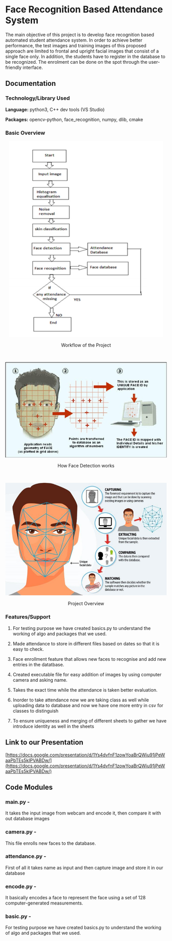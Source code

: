 # Face Recognition Based Attendance System

The main objective of this project is to develop face recognition based automated student attendance system. In order to achieve better performance, the test images and training images of this proposed approach are limited to frontal and upright facial images that consist of a single face only. In addition, the students have to register in the database to be recognized. The enrolment can be done on the spot through the user-friendly interface.

## Documentation

### Technology/Library Used

**Language:** python3, C++ dev tools (VS Studio)

**Packages:** opencv-python, face_recognition, numpy, dlib, cmake

### Basic Overview

<p align="center">
  <img src="assets/flow-chart.jpeg" width="480" alt="student sample">
</p>
<p align="center">
Workflow of the Project
</p>
</br>

<p align="center">
  <img src="assets/facial-detection.jpg" width="580" alt="facial-detection">
</p>
<p align="center">
How Face Detection works
</p>

</br>

<p align="center">
  <img src="assets/face-recognition.jpg" width="520" alt="face-recognition">
</p>
<p align="center">
Project Overview
</p>

### Features/Support

1. For testing purpose we have created basics.py to understand the working of algo and packages that we used.

2. Made attendance to store in different files based on dates so that it is easy to check.

3. Face enrollment feature that allows new faces to recognise and add new entries in the datatbase.

4. Created executable file for easy addition of images by using computer camera and asking name.

5. Takes the exact time while the attendance is taken better evaluation.

6. Inorder to take attendance now we are taking class as well while uploading data to database and now we have one more entry in csv for classes to distinguish

7. To ensure uniqueness and merging of different sheets to gather we have introduce identity as well in the sheets

## Link to our Presentation

[https://docs.google.com/presentation/d/1Ys4dvfnF1zowYoaBrQWiu91jPeWaaPbTEs5kIPVABDw/](https://docs.google.com/presentation/d/1Ys4dvfnF1zowYoaBrQWiu91jPeWaaPbTEs5kIPVABDw/)

## Code Modules

### main.py -

It takes the input image from webcam and encode it, then compare it with out database images

### camera.py -

This file enrolls new faces to the database.

### attendance.py -

First of all it takes name as input and then capture image and store it in our database

### encode.py -

It basically encodes a face to represent the face using a set of 128 computer-generated measurements.

### basic.py -

For testing purpose we have created basics.py to understand the working of algo and packages that we used.
